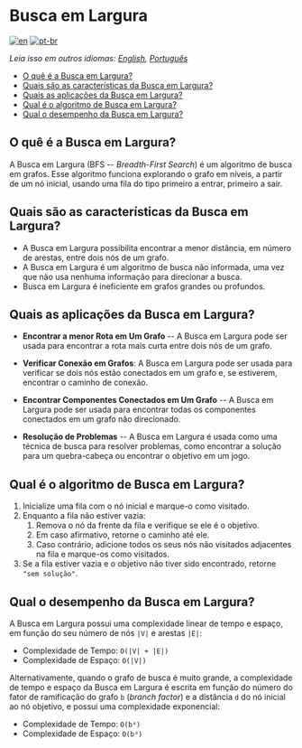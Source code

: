 # Busca em Largura

[![en](https://img.shields.io/badge/lang-en-red.svg)](./README.md) [![pt-br](https://img.shields.io/badge/lang-pt--br-green.svg)](README.pt-br.md)

_Leia isso em outros idiomas: [English](README.md), [Português](README.pt-br.md)_

- [O quê é a Busca em Largura?](#o-quê-é-a-busca-em-largura)
- [Quais são as características da Busca em Largura?](#quais-são-as-características-da-busca-em-largura)
- [Quais as aplicações da Busca em Largura?](#quais-as-aplicações-da-busca-em-largura)
- [Qual é o algoritmo de Busca em Largura?](#qual-é-o-algoritmo-de-busca-em-largura)
- [Qual o desempenho da Busca em Largura?](#qual-o-desempenho-da-busca-em-largura)

## O quê é a Busca em Largura?

A Busca em Largura (BFS -- _Breadth-First Search_) é um algoritmo de busca em grafos. Esse algoritmo funciona explorando o grafo em níveis, a partir de um nó inicial, usando uma fila do tipo primeiro a entrar, primeiro a sair.

## Quais são as características da Busca em Largura?

- A Busca em Largura possibilita encontrar a menor distância, em número de arestas, entre dois nós de um grafo.
- A Busca em Largura é um algoritmo de busca não informada, uma vez que não usa nenhuma informação para direcionar a busca.
- Busca em Largura é ineficiente em grafos grandes ou profundos.

## Quais as aplicações da Busca em Largura?

- **Encontrar a menor Rota em Um Grafo** -- A Busca em Largura pode ser usada para encontrar a rota mais curta entre dois nós de um grafo.

- **Verificar Conexão em Grafos**: A Busca em Largura pode ser usada para verificar se dois nós estão conectados em um grafo e, se estiverem, encontrar o caminho de conexão.

- **Encontrar Componentes Conectados em Um Grafo** -- A Busca em Largura pode ser usada para encontrar todas os componentes conectados em um grafo não direcionado.

- **Resolução de Problemas** -- A Busca em Largura é usada como uma técnica de busca para resolver problemas, como encontrar a solução para um quebra-cabeça ou encontrar o objetivo em um jogo.

## Qual é o algoritmo de Busca em Largura?

1. Inicialize uma fila com o nó inicial e marque-o como visitado.
2. Enquanto a fila não estiver vazia:
   1. Remova o nó da frente da fila e verifique se ele é o objetivo.
   2. Em caso afirmativo, retorne o caminho até ele.
   3. Caso contrário, adicione todos os seus nós não visitados adjacentes na fila e marque-os como visitados.
3. Se a fila estiver vazia e o objetivo não tiver sido encontrado, retorne `"sem solução"`.

## Qual o desempenho da Busca em Largura?

A Busca em Largura possui uma complexidade linear de tempo e espaço, em função do seu número de nós `|V|`  e arestas `|E|`:

- Complexidade de Tempo: `O(|V| + |E|)`
- Complexidade de Espaço: `O(|V|)`

Alternativamente, quando o grafo de busca é muito grande, a complexidade de tempo e espaço da Busca em Largura é escrita em função do número do fator de ramificação do grafo `b` (_branch factor_) e a distância `d` do nó inicial ao nó objetivo, e possui uma complexidade exponencial:

- Complexidade de Tempo: `O(bᵈ)`
- Complexidade de Espaço: `O(bᵈ)`
